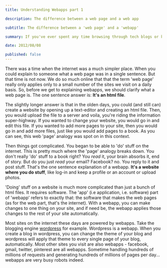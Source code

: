 ```yaml
--- 
title: Understanding Webapps part 1  

description: The difference between a web page and a web app

subtitle: The difference between a 'web page' and a 'webapp'

summary: If you've ever spent any time browsing through tech blogs or know someone that does, it's likely that they've mentioned the word 'webapp' before. What's a webapp you ask? let's find out.  

date: 2012/08/08

published: false
---
```

There was a time when the internet was a much simpler place. When you could explain to someone what a web page was in a single sentence. But that time is not now. We do so much online that that the term 'web page' really only applies only to a small number of the sites we visit on a daily basis. So, before we get to explaining webapps, we should clarify what a web page is. The one sentence answer is: **It's an html file**. 

The slightly longer answer is that in the olden days, you could (and still can) create a website by opening up a text-editor and creating an html file. Then, you would upload the file to a server and voila, you're riding the information super-highway. If you wanted to change your website, you would go in and edit this file. If you wanted to add more pages to your site, then you would go in and add more files, just like you would add pages to a book.  As you can see, this web 'page' analogy was spot on in this context.

Then things got complicated. You began to be able to 'do' stuff on the internet. This is pretty much where the 'page' analogy breaks down. You don't really 'do' stuff to a book right? You *read* it, your brain absorbs it, end of story. But do you just *read* your email? Facebook? no. You reply to it and post stuff. That's the one sentence explanation of a webapp. **It's a website where you do stuff**, like log-in and keep a profile or an account or upload photos. 

'Doing' stuff on a website is much more complicated than just a bunch of html files. It requires software. The 'app' (i.e application, i.e. software) part of 'webapp' refers to exactly that: the software that makes the web pages (as for the web part, that's the internet). With a webapp, you can make changes to one thing on your site, and if need be, the webapp applies those changes to the rest of your site automatically. 

Most sites on the internet these days are powered by webapps. Take the blogging engine [wordpress](http://wordpress.org/) for example. Wordpress is a webapp. When you create a blog in wordpress, you can change the theme of your blog and wordpress will apply that theme to every single page of your blog, automatically. Most other sites you visit are also webapps - facebook, gmail, twitter,  pinterest are all webapps. Sometime handling hundreds of millions of requests and generating hundreds of millions of pages per day... webapps are very busy robots indeed.  

